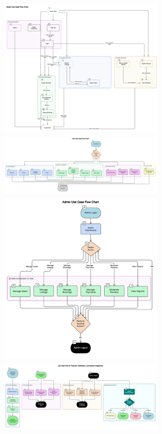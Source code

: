 ![Airbnb Clone_Guest_Use_Cases Diagram](guest_usecases.png)


![Airbnb Clone_Host_Use_Cases Diagram](host_usecases.png)


![Airbnb Clone_Admin_Use_Cases Diagram](admin_usecases.png)


![Airbnb Clone_System_Use_Cases Diagram](system_integrations_usecases.png)



